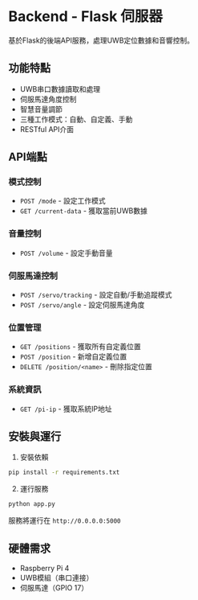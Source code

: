 # Backend - Flask 伺服器

基於Flask的後端API服務，處理UWB定位數據和音響控制。

## 功能特點

- UWB串口數據讀取和處理
- 伺服馬達角度控制
- 智慧音量調節
- 三種工作模式：自動、自定義、手動
- RESTful API介面

## API端點

### 模式控制
- `POST /mode` - 設定工作模式
- `GET /current-data` - 獲取當前UWB數據

### 音量控制
- `POST /volume` - 設定手動音量

### 伺服馬達控制
- `POST /servo/tracking` - 設定自動/手動追蹤模式
- `POST /servo/angle` - 設定伺服馬達角度

### 位置管理
- `GET /positions` - 獲取所有自定義位置
- `POST /position` - 新增自定義位置
- `DELETE /position/<name>` - 刪除指定位置

### 系統資訊
- `GET /pi-ip` - 獲取系統IP地址

## 安裝與運行

1. 安裝依賴
```bash
pip install -r requirements.txt
```

2. 運行服務
```bash
python app.py
```

服務將運行在 `http://0.0.0.0:5000`

## 硬體需求

- Raspberry Pi 4
- UWB模組（串口連接）
- 伺服馬達（GPIO 17）
